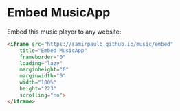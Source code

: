 # Embed MusicApp

Embed this music player to any website:

```html
<iframe src="https://samirpaulb.github.io/music/embed"
	title="Embed MusicApp"
	frameborder="0"
	loading="lazy"
	marginheight="0"
	marginwidth="0"
	width="100%"
	height="223"
	scrolling="no">
</iframe>
```
